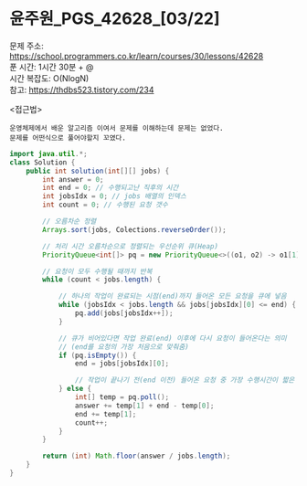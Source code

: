 # 윤주원_PGS_42628_[03/22] </br>
문제 주소: https://school.programmers.co.kr/learn/courses/30/lessons/42628</br>
푼 시간: 1시간 30분 + @</br>
시간 복잡도: O(NlogN) </br>
참고: https://thdbs523.tistory.com/234

<접근법>
```
운영체제에서 배운 알고리즘 이여서 문제를 이해하는데 문제는 없었다.
문제를 어떤식으로 풀어야할지 꼬였다.

```


```java
import java.util.*;
class Solution {
    public int solution(int[][] jobs) {
        int answer = 0;
        int end = 0; // 수행되고난 직후의 시간
        int jobsIdx = 0; // jobs 배열의 인덱스
        int count = 0; // 수행된 요청 갯수

        // 오름차순 정렬
        Arrays.sort(jobs, Colections.reverseOrder());

        // 처리 시간 오름차순으로 정렬되는 우선순위 큐(Heap)
        PriorityQueue<int[]> pq = new PriorityQueue<>((o1, o2) -> o1[1] - o2[1]);

        // 요청이 모두 수행될 때까지 반복
        while (count < jobs.length) {

            // 하나의 작업이 완료되는 시점(end)까지 들어온 모든 요청을 큐에 넣음
            while (jobsIdx < jobs.length && jobs[jobsIdx][0] <= end) {
                pq.add(jobs[jobsIdx++]);
            }

            // 큐가 비어있다면 작업 완료(end) 이후에 다시 요청이 들어온다는 의미
            // (end를 요청의 가장 처음으로 맞춰줌)
            if (pq.isEmpty()) {
                end = jobs[jobsIdx][0];

                // 작업이 끝나기 전(end 이전) 들어온 요청 중 가장 수행시간이 짧은 요청부터 수행
            } else {
                int[] temp = pq.poll();
                answer += temp[1] + end - temp[0];
                end += temp[1];
                count++;
            }
        }

        return (int) Math.floor(answer / jobs.length);
    }
}
```